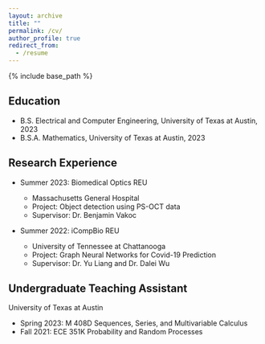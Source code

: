 ```yaml
---
layout: archive
title: ""
permalink: /cv/
author_profile: true
redirect_from:
  - /resume
---
```


{% include base_path %}

Education
---
* B.S. Electrical and Computer Engineering, University of Texas at Austin, 2023
* B.S.A. Mathematics, University of Texas at Austin, 2023

Research Experience
---
* Summer 2023: Biomedical Optics REU
  * Massachusetts General Hospital
  * Project: Object detection using PS-OCT data
  * Supervisor: Dr. Benjamin Vakoc

* Summer 2022: iCompBio REU
  * University of Tennessee at Chattanooga
  * Project: Graph Neural Networks for Covid-19 Prediction
  * Supervisor: Dr. Yu Liang and Dr. Dalei Wu
 
Undergraduate Teaching Assistant
---
University of Texas at Austin
* Spring 2023: M 408D Sequences, Series, and Multivariable Calculus
* Fall 2021: ECE 351K Probability and Random Processes


  
